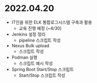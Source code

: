 # 2022.04.20

- IT인을 위한 ELK 통합로그시스템 구축과 활용
  - 교육 진행 예정 (~4/30)
- Jenkins 설정 정리
	- pipeline 스크립트 작성
- Nexus Bulk upload
  - 스크립트 작성
- Podman 실행
  - 스크립트 예시 작성
- Spring Boot Start/Stop 스크립트
  - Start/Stop 스크립트 작성
